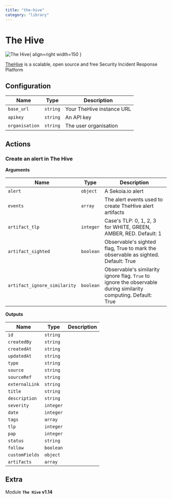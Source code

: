 ```yaml
---
title: "the-hive"
category: "library"
---
```

# The Hive

![The Hive](/assets/playbooks/library/the-hive.png){ align=right width=150 }

[TheHive](https://thehive-project.org/) is a scalable, open source and free Security Incident Response Platform

## Configuration

| Name      |  Type   |  Description  |
| --------- | ------- | --------------------------- |
| `base_url` | `string` | Your TheHive instance URL |
| `apikey` | `string` | An API key |
| `organisation` | `string` | The user organisation |

## Actions

### Create an alert in The Hive



**Arguments**

| Name      |  Type   |  Description  |
| --------- | ------- | --------------------------- |
| `alert` | `object` | A Sekoia.io alert |
| `events` | `array` | The alert events used to create TheHive alert artifacts |
| `artifact_tlp` | `integer` | Case's TLP: 0, 1, 2, 3 for WHITE, GREEN, AMBER, RED. Default: 1 |
| `artifact_sighted` | `boolean` | Observable's sighted flag, True to mark the observable as sighted. Default: True |
| `artifact_ignore_similarity` | `boolean` | Observable's similarity ignore flag. `True` to ignore the observable during similarity computing. Default: True |


**Outputs**

| Name      |  Type   |  Description  |
| --------- | ------- | --------------------------- |
| `id` | `string` |  |
| `createdBy` | `string` |  |
| `createdAt` | `string` |  |
| `updatedAt` | `string` |  |
| `type` | `string` |  |
| `source` | `string` |  |
| `sourceRef` | `string` |  |
| `externalLink` | `string` |  |
| `title` | `string` |  |
| `description` | `string` |  |
| `severity` | `integer` |  |
| `date` | `integer` |  |
| `tags` | `array` |  |
| `tlp` | `integer` |  |
| `pap` | `integer` |  |
| `status` | `string` |  |
| `follow` | `boolean` |  |
| `customFields` | `object` |  |
| `artifacts` | `array` |  |


## Extra

Module **`The Hive` v1.14**